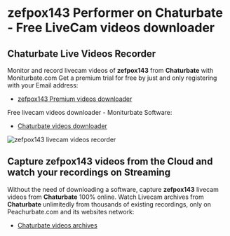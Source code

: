 # zefpox143 Performer on Chaturbate - Free LiveCam videos downloader

## Chaturbate Live Videos Recorder

Monitor and record livecam videos of **zefpox143** from **Chaturbate** with Moniturbate.com
Get a premium trial for free by just and only registering with your Email address:
* [zefpox143 Premium videos downloader](https://moniturbate.com/request-demo-licence-key.html)

Free livecam videos downloader - Moniturbate Software:
* [Chaturbate videos downloader](https://moniturbate.com/moniturbate-download-software.html)

![zefpox143 livecam videos recorder](https://peachurnet.com/templates/moniturbate-software.png)


## Capture zefpox143 videos from the Cloud and watch your recordings on Streaming

Without the need of downloading a software, capture **zefpox143** livecam videos from **Chaturbate** 100% online.
Watch Livecam archives from **Chaturbate** unlimitedly from thousands of existing recordings, only on Peachurbate.com and its websites network:
* [Chaturbate videos archives](https://peachurnet.com/)